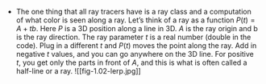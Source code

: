 - The one thing that all ray tracers have is a ray class and a computation of what color is seen along a ray. Let’s think of a ray as a function $P(t)=A+tb$. Here $P$ is a 3D position along a line in 3D. $A$ is the ray origin and b is the ray direction. The ray parameter $t$ is a real number (double in the code). Plug in a different $t$ and $P(t)$ moves the point along the ray. Add in negative $t$ values, and you can go anywhere on the 3D line. For positive $t$, you get only the parts in front of $A$, and this is what is often called a half-line or a ray. 
![[fig-1.02-lerp.jpg]]